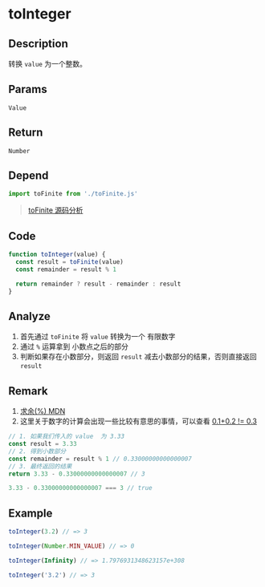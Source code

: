 # toInteger 

## Description 
转换 `value` 为一个整数。
## Params
`Value`
## Return
`Number`
## Depend
```js
import toFinite from './toFinite.js'
```
> [toFinite 源码分析](./toFinite.md)
>

## Code
```js
function toInteger(value) {
  const result = toFinite(value)
  const remainder = result % 1

  return remainder ? result - remainder : result
}
```
## Analyze
1. 首先通过 `toFinite` 将 `value` 转换为一个 有限数字
2. 通过 `%` 运算拿到 小数点之后的部分
3. 判断如果存在小数部分，则返回 `result` 减去小数部分的结果，否则直接返回 `result`

## Remark
1. [求余(%) MDN](https://developer.mozilla.org/zh-CN/docs/Web/JavaScript/Reference/Operators/Arithmetic_Operators#%E6%B1%82%E4%BD%99)
2. 这里关于数字的计算会出现一些比较有意思的事情，可以查看 [0.1+0.2 != 0.3](../other/0.1+0.2.md)
```js
// 1. 如果我们传入的 value  为 3.33
const result = 3.33
// 2. 得到小数部分
const remainder = result % 1 // 0.33000000000000007
// 3. 最终返回的结果
return 3.33 - 0.33000000000000007 // 3

3.33 - 0.33000000000000007 === 3 // true
```

## Example
```js
toInteger(3.2) // => 3

toInteger(Number.MIN_VALUE) // => 0

toInteger(Infinity) // => 1.7976931348623157e+308

toInteger('3.2') // => 3
```
